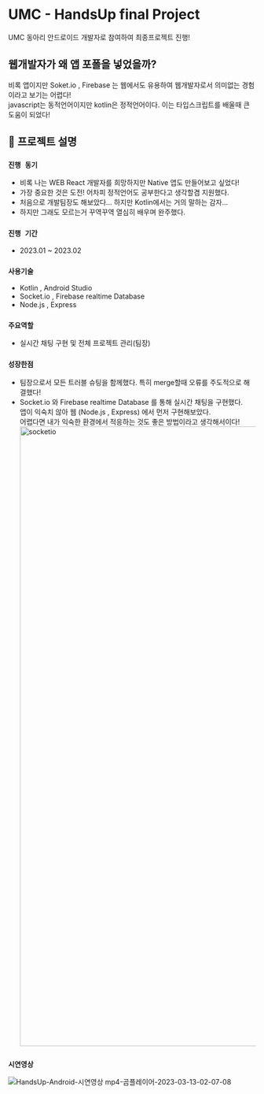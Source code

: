 # UMC - HandsUp final Project 
UMC 동아리 안드로이드 개발자로 참여하여 최종프로젝트 진행!

## 웹개발자가 왜 앱 포폴을 넣었을까?
비록 앱이지만 Soket.io , Firebase 는 웹에서도 유용하여 웹개발자로서 의미없는 경험이라고 보기는 어렵다! <br/>
javascript는 동적언어이지만 kotlin은 정적언어이다. 이는 타입스크립트를 배울때 큰 도움이 되었다!


## 📌 프로젝트 설명
### `진행 동기` 
 - 비록 나는 WEB React 개발자를 희망하지만 Native 앱도 만들어보고 싶었다!
 - 가장 중요한 것은 도전! 어차피 정적언어도 공부한다고 생각할겸 지원했다.
 - 처음으로 개발팀장도 해보았다... 하지만 Kotlin에서는 거의 말하는 감자...
 - 하지만 그래도 모르는거 꾸역꾸역 열심히 배우며 완주했다.

### `진행 기간` 
 - 2023.01 ~ 2023.02 

### `사용기술`
- Kotlin , Android Studio
- Socket.io , Firebase realtime Database
- Node.js , Express

### `주요역할`
- 실시간 채팅 구현 및 전체 프로젝트 관리(팀장)

### `성장한점`
- 팀장으로서 모든 트러블 슈팅을 함께했다. 특히 merge할때 오류를 주도적으로 해결했다!
- Socket.io 와 Firebase realtime Database 를 통해 실시간 채팅을 구현했다.<br/>
  앱이 익숙치 않아 웹 (Node.js , Express) 에서 먼저 구현해보았다. <br/>
  어렵다면 내가 익숙한 환경에서 적응하는 것도 좋은 방법이라고 생각해서이다!
  <img width="1259" alt="socketio" src="https://user-images.githubusercontent.com/91375979/224561012-a78e0013-3672-483c-81ac-5697fcc4d0e8.png">



### `시연영상`
![HandsUp-Android-시연영상 mp4-곰플레이어-2023-03-13-02-07-08](https://user-images.githubusercontent.com/91375979/224560637-8244a187-3be4-4f38-b279-f1de34212c76.gif)
